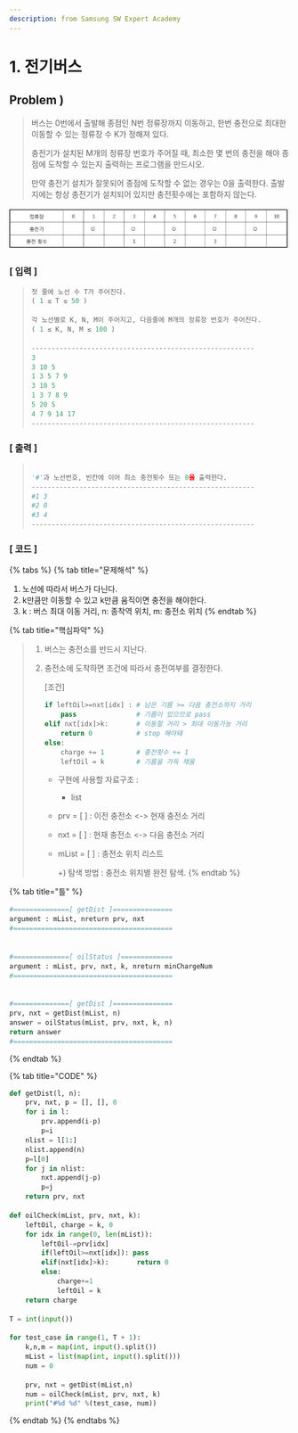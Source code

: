 ```yaml
---
description: from Samsung SW Expert Academy
---
```


# 1. 전기버스

## Problem \)

> 버스는 0번에서 출발해 종점인 N번 정류장까지 이동하고, 한번 충전으로 최대한 이동할 수 있는 정류장 수 K가 정해져 있다.
>
> 충전기가 설치된 M개의 정류장 번호가 주어질 때, 최소한 몇 번의 충전을 해야 종점에 도착할 수 있는지 출력하는 프로그램을 만드시오.
>
> 만약 충전기 설치가 잘못되어 종점에 도착할 수 없는 경우는 0을 출력한다. 출발지에는 항상 충전기가 설치되어 있지만 충전횟수에는 포함하지 않는다.

![](../../.gitbook/assets/samsung_1.jpg)

### \[ 입력 \] ​​​​

> ```python
> 첫 줄에 노선 수 T가 주어진다.  
> ( 1 ≤ T ≤ 50 )
>
> 각 노선별로 K, N, M이 주어지고, 다음줄에 M개의 정류장 번호가 주어진다. 
> ( 1 ≤ K, N, M ≤ 100 )
>
> --------------------------------------------------------
> 3
> 3 10 5
> 1 3 5 7 9
> 3 10 5
> 1 3 7 8 9
> 5 20 5
> 4 7 9 14 17
> --------------------------------------------------------
> ```

###  \[ 출력 \]

> ```python
>
> '#'과 노선번호, 빈칸에 이어 최소 충전횟수 또는 0을 출력한다.
> --------------------------------------------------------
> #1 3
> #2 0
> #3 4
> --------------------------------------------------------
> ```

### \[ 코드 \]

{% tabs %}
{% tab title="문제해석" %}
1. 노선에 따라서 버스가 다닌다.
2. k만큼만 이동할 수 있고 k만큼 움직이면 충전을 해야한다.
3. k : 버스 최대 이동 거리, n: 종착역 위치, m: 충전소 위치
{% endtab %}

{% tab title="핵심파악" %}
> 1. 버스는 충전소를 반드시 지난다.
> 2. 충전소에 도착하면 조건에 따라서 충전여부를 결정한다.
>
>    \[조건\]
>
>    ```python
>    if leftOil>=nxt[idx] : # 남은 기름 >= 다음 충전소까지 거리    
>        pass               # 기름이 있으므로 pass
>    elif nxt[idx]>k:       # 이동할 거리 > 최대 이동가능 거리    
>        return 0           # stop 해야돼
>    else:
>        charge += 1        # 충전횟수 += 1    
>        leftOil = k        # 기름을 가득 채움
>    ```
>
>    * 구현에 사용할 자료구조 :
>      * list
>    * prv = \[ \] : 이전 충전소 &lt;-&gt; 현재 충전소 거리
>    * nxt = \[ \]   :  현재 충전소 &lt;-&gt; 다음 충전소 거리
>    * mList = \[ \] : 충전소 위치 리스트
>
>      +\) 탐색 방법 : 충전소 위치별 완전 탐색.
{% endtab %}

{% tab title="틀" %}
```python
#==============[ getDist ]===============
argument : mList, nreturn prv, nxt
#========================================


#==============[ oilStatus ]=============
argument : mList, prv, nxt, k, nreturn minChargeNum
#========================================


#==============[ getDist ]===============
prv, nxt = getDist(mList, n)
answer = oilStatus(mList, prv, nxt, k, n)
return answer
#========================================
```
{% endtab %}

{% tab title="CODE" %}
```python
def getDist(l, n):
	prv, nxt, p = [], [], 0
	for i in l:
		prv.append(i-p)
		p=i
	nlist = l[1:]
	nlist.append(n)
	p=l[0]
	for j in nlist:
		nxt.append(j-p)
		p=j
	return prv, nxt

def oilCheck(mList, prv, nxt, k):
	leftOil, charge = k, 0
	for idx in range(0, len(mList)):
		leftOil-=prv[idx]
		if(leftOil>=nxt[idx]): pass
		elif(nxt[idx]>k): 		return 0
		else:
			charge+=1
			leftOil = k
	return charge
    
T = int(input())

for test_case in range(1, T + 1):
	k,n,m = map(int, input().split())
	mList = list(map(int, input().split()))
	num = 0

	prv, nxt = getDist(mList,n)
	num = oilCheck(mList, prv, nxt, k)
	print("#%d %d" %(test_case, num))
```
{% endtab %}
{% endtabs %}

